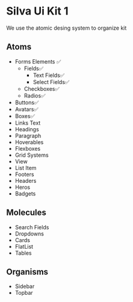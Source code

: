 # Silva Ui Kit 1

We use the atomic desing system to organize kit

## Atoms

- Forms Elements ✅
  - Fields✅
    - Text Fields✅
    - Select Fields✅
  - Checkboxes✅
  - Radios✅
- Buttons✅
- Avatars✅
- Boxes✅
- Links Text
- Headings
- Paragraph
- Hoverables
- Flexboxes
- Grid Systems
- View
- List Item
- Footers
- Headers
- Heros
- Badgets

## Molecules

- Search Fields
- Dropdowns
- Cards
- FlatList
- Tables

## Organisms

- Sidebar
- Topbar
